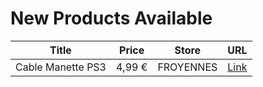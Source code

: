 # New Products Available

| Title | Price | Store | URL |
|---|---|---|---|
| Cable Manette PS3 | 4,99 € | FROYENNES | [Link](https://www.cashconverters.be/fr/accessoires-jeux-video/769392-cable-manette-ps3.html) |
